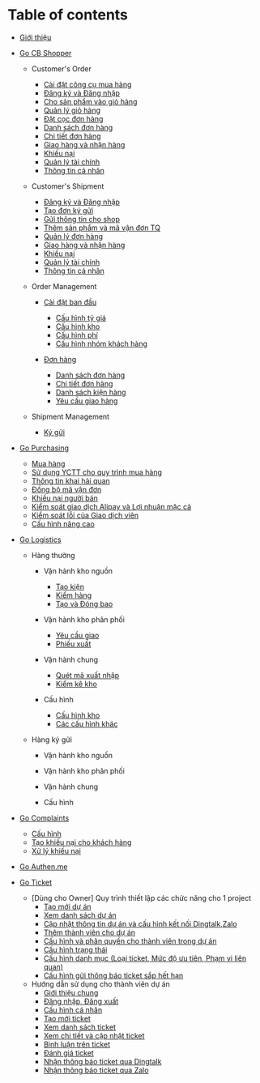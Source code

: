# Table of contents

* [Giới thiệu](README.md)
* [Go CB Shopper](m2/README.md)
  * Customer's Order
    * [Cài đặt công cụ mua hàng](m1/Congcudathang.md)
    * [Đăng ký và Đăng nhập](m1/Dangkyvadangnhap.md)
    * [Cho sản phẩm vào giỏ hàng](m1/giohang.md)
    * [Quản lý giỏ hàng](m1/quanlygiohang.md)
    * [Đặt cọc đơn hàng](m1/datcoc.md)
    * [Danh sách đơn hàng](m1/Danhsachdonhang.md)
    * [Chi tiết đơn hàng](m1/Chitietdonhang.md)
    * [Giao hàng và nhận hàng](m1/giaohangvanhanhang.md)
    * [Khiếu nại](m1/khieunai.md)
    * [Quản lý tài chính](m1/quanlytaichinh.md)
    * [Thông tin cá nhân](m1/thongtincanhan.md)

  * Customer's Shipment
    * [Đăng ký và Đăng nhập](m1/Loginlogout.md)
    * [Tạo đơn ký gửi](m1/taodonkygui.md)
    * [Gửi thông tin cho shop](m1/guithongtinchoshop.md)
    * [Thêm sản phẩm và mã vận đơn TQ ](m1/updatemvd.md)
    * [Quản lý đơn hàng ](m1/quanlydonkygui.md)
    * [Giao hàng và nhận hàng](m1/giaohangvanhanhang.md)
    * [Khiếu nại](m1/khieunai.md)
    * [Quản lý tài chính](m1/quanlytaichinh.md)
    * [Thông tin cá nhân](m1/thongtincanhan.md)
    
  * Order Management
    * [Cài đặt ban đầu](m2/caidatbandau.md)
    
      * [Cấu hình tỷ giá](m2/caidat/setuptygia.md)
      * [Cấu hình kho](m2/caidat/setupkho.md)
      * [Cấu hình phí](m2/caidat/setupfee.md)
      * [Cấu hình nhóm khách hàng](m2/setupgroup.md)
      
    * [Đơn hàng](m2/quanlydonhang/donhang.md)
       * [Danh sách đơn hàng](m2/quanlydonhang/dsdonhang.md)
       * [Chi tiết đơn hàng](m2/quanlydonhang/chitietdon.md)
       * [Danh sách kiện hàng](m2/dskienhang.md)
       * [Yêu cầu giao hàng](m2/ycghang.md)
    
  * Shipment Management
    * [Ký gửi](m2/quanlydonkygui2.md)
  
* [Go Purchasing](m5/README.md)
  * [Mua hàng](m5/muahang.md)
  * [Sử dụng YCTT cho quy trình mua hàng](m5/sudungYCTT.md)
  * [Thông tin khai hải quan](m5/thongtinhaiquan.md)
  * [Đồng bộ mã vận đơn](m5/dongbomavandon.md)
  * [Khiếu nại người bán](m5/khieunainguoiban.md)
  * [Kiểm soát giao dịch Alipay và Lợi nhuận mặc cả](m5/giaodichAlipay.md)
  * [Kiểm soát lỗi của Giao dịch viên](m5/kiemsoatloiGDV.md)
  * [Cấu hình nâng cao](m5/cauhinhnangcao.md)
  
* [Go Logistics](m6/README.md)
  * Hàng thường
    * Vận hành kho nguồn
      * [Tạo kiện](m6/m6_taokien.md)
      * [Kiểm hàng](m6/m6_kiemhang.md)
      * [Tạo và Đóng bao](m6/m6_dongbao.md)

    * Vận hành kho phân phối
      * [Yêu cầu giao](m6/m6_yeucaugiao.md)
      * [Phiếu xuất](m6/m6_phieuxuat.md)

    * Vận hành chung
      * [Quét mã xuất nhập](m6/m6_quetmaxuatnhap.md)
      * [Kiểm kê kho](m6/m6_kiemkekho.md)

    * Cấu hình
      * [Cấu hình kho](m6/m6_cauhinhkho.md)
      * [Các cấu hình khác](m6/m6_cauhinhkhac.md)
    
  * Hàng ký gửi
    * Vận hành kho nguồn
    
    * Vận hành kho phân phối
    
    * Vận hành chung
    
    * Cấu hình
    
* [Go Complaints](m3/README.md)
  * [Cấu hình](m3/Cauhinhhethong.md)
  * [Tạo khiếu nại cho khách hàng](m3/Taokhieunai.md)
  * [Xử lý khiếu nại](m3/Xulykhieunai.md)
* [Go Authen.me](m10/README.md)

* [Go Ticket](m27/README.md)
  * [Dùng cho Owner] Quy trình thiết lập các chức năng cho 1 project
    * [Tạo mới dự án](m27/create_project.md)
    * [Xem danh sách dự án](m27/list_project.md)
    * [Cập nhật thông tin dự án và cấu hình kết nối Dingtalk,Zalo](m27/update_project.md)
    * [Thêm thành viên cho dự án](m27/add_member.md)
    * [Cấu hình và phân quyền cho thành viên trong dự án ](m27/phanquyen.md)
    * [Cấu hình trạng thái](m27/config_status.md)
    * [Cấu hình danh mục (Loại ticket, Mức độ ưu tiên, Phạm vi liên quan)](m27/config_category.md)
    * [Cấu hình gửi thông báo ticket sắp hết hạn](m27/config_notification.md)
  * Hướng dẫn sử dụng cho thành viên dự án
    * [Giới thiệu chung](m27/gioithieuchung.md)
    * [Đăng nhập, Đăng xuất](m27/login_logout.md)
    * [Cấu hình cá nhân](m27/account_config.md)
    * [Tạo mới ticket](m27/create_ticket.md)   
    * [Xem danh sách ticket](m27/list_ticket.md)  
    * [Xem chi tiết và cập nhật ticket](m27/update_ticket.md) 
    * [Bình luận trên ticket](m27/comment_ticket.md)
    * [Đánh giá ticket](m27/_ticket.md)
    * [Nhận thông báo ticket qua Dingtalk](m27/notification_ticket.md)
    * [Nhận thông báo ticket qua Zalo](m27/zalo_ticket.md)
    
    
     



